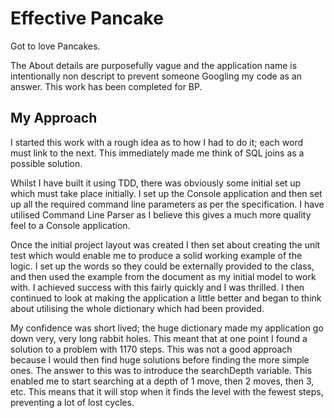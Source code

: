 # Effective Pancake
Got to love Pancakes.

The About details are purposefully vague and the application name is intentionally non descript to prevent someone Googling my code as an answer. This work has been completed for BP.

## My Approach
I started this work with a rough idea as to how I had to do it; each word must link to the next. This immediately made me think of SQL joins as a possible solution.

Whilst I have built it using TDD, there was obviously some initial set up which must take place initially. I set up the Console application and then set up all the required command line parameters as per the specification. I have utilised Command Line Parser as I believe this gives a much more quality feel to a Console application.

Once the initial project layout was created I then set about creating the unit test which would enable me to produce a solid working example of the logic. I set up the words so they could be externally provided to the class, and then used the example from the document as my initial model to work with. I achieved success with this fairly quickly and I was thrilled. I then continued to look at making the application a little better and began to think about utilising the whole dictionary which had been provided.

My confidence was short lived; the huge dictionary made my application go down very, very long rabbit holes. This meant that at one point I found a solution to a problem with 1170 steps. This was not a good approach because I would then find huge solutions before finding the more simple ones. The answer to this was to introduce the searchDepth variable. This enabled me to start searching at a depth of 1 move, then 2 moves, then 3, etc. This means that it will stop when it finds the level with the fewest steps, preventing a lot of lost cycles.

